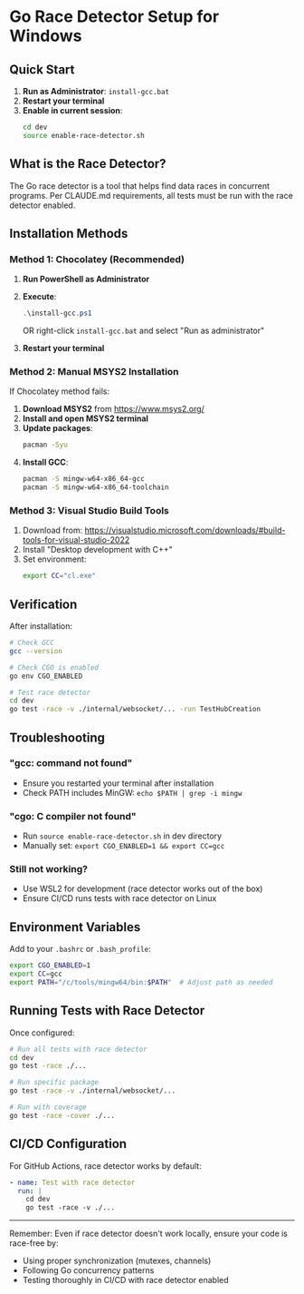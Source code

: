 # Go Race Detector Setup for Windows

## Quick Start

1. **Run as Administrator**: `install-gcc.bat`
2. **Restart your terminal**
3. **Enable in current session**: 
   ```bash
   cd dev
   source enable-race-detector.sh
   ```

## What is the Race Detector?

The Go race detector is a tool that helps find data races in concurrent programs. Per CLAUDE.md requirements, all tests must be run with the race detector enabled.

## Installation Methods

### Method 1: Chocolatey (Recommended)

1. **Run PowerShell as Administrator**
2. **Execute**:
   ```powershell
   .\install-gcc.ps1
   ```
   OR right-click `install-gcc.bat` and select "Run as administrator"

3. **Restart your terminal**

### Method 2: Manual MSYS2 Installation

If Chocolatey method fails:

1. **Download MSYS2** from https://www.msys2.org/
2. **Install and open MSYS2 terminal**
3. **Update packages**:
   ```bash
   pacman -Syu
   ```
4. **Install GCC**:
   ```bash
   pacman -S mingw-w64-x86_64-gcc
   pacman -S mingw-w64-x86_64-toolchain
   ```

### Method 3: Visual Studio Build Tools

1. Download from: https://visualstudio.microsoft.com/downloads/#build-tools-for-visual-studio-2022
2. Install "Desktop development with C++"
3. Set environment:
   ```bash
   export CC="cl.exe"
   ```

## Verification

After installation:

```bash
# Check GCC
gcc --version

# Check CGO is enabled
go env CGO_ENABLED

# Test race detector
cd dev
go test -race -v ./internal/websocket/... -run TestHubCreation
```

## Troubleshooting

### "gcc: command not found"
- Ensure you restarted your terminal after installation
- Check PATH includes MinGW: `echo $PATH | grep -i mingw`

### "cgo: C compiler not found"
- Run `source enable-race-detector.sh` in dev directory
- Manually set: `export CGO_ENABLED=1 && export CC=gcc`

### Still not working?
- Use WSL2 for development (race detector works out of the box)
- Ensure CI/CD runs tests with race detector on Linux

## Environment Variables

Add to your `.bashrc` or `.bash_profile`:

```bash
export CGO_ENABLED=1
export CC=gcc
export PATH="/c/tools/mingw64/bin:$PATH"  # Adjust path as needed
```

## Running Tests with Race Detector

Once configured:

```bash
# Run all tests with race detector
cd dev
go test -race ./...

# Run specific package
go test -race -v ./internal/websocket/...

# Run with coverage
go test -race -cover ./...
```

## CI/CD Configuration

For GitHub Actions, race detector works by default:

```yaml
- name: Test with race detector
  run: |
    cd dev
    go test -race -v ./...
```

---

Remember: Even if race detector doesn't work locally, ensure your code is race-free by:
- Using proper synchronization (mutexes, channels)
- Following Go concurrency patterns
- Testing thoroughly in CI/CD with race detector enabled